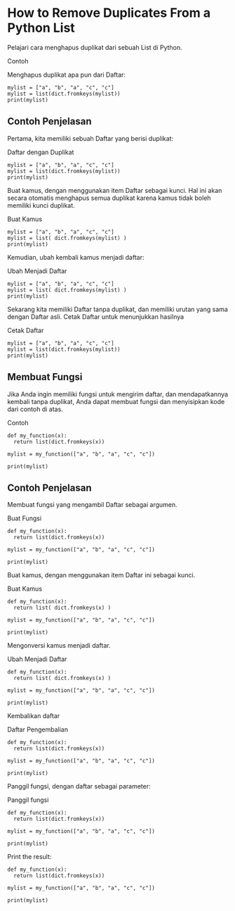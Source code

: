 # How to Remove Duplicates From a Python List

Pelajari cara menghapus duplikat dari sebuah List di Python.

Contoh

Menghapus duplikat apa pun dari Daftar:
```
mylist = ["a", "b", "a", "c", "c"]
mylist = list(dict.fromkeys(mylist))
print(mylist)
```
## Contoh Penjelasan
Pertama, kita memiliki sebuah Daftar yang berisi duplikat:

Daftar dengan Duplikat
```
mylist = ["a", "b", "a", "c", "c"]
mylist = list(dict.fromkeys(mylist))
print(mylist)
```
Buat kamus, dengan menggunakan item Daftar sebagai kunci. Hal ini akan secara otomatis menghapus semua duplikat karena kamus tidak boleh memiliki kunci duplikat.

Buat Kamus
```
mylist = ["a", "b", "a", "c", "c"]
mylist = list( dict.fromkeys(mylist) )
print(mylist)
```
Kemudian, ubah kembali kamus menjadi daftar:

Ubah Menjadi Daftar
```
mylist = ["a", "b", "a", "c", "c"]
mylist = list( dict.fromkeys(mylist) )
print(mylist)
```
Sekarang kita memiliki Daftar tanpa duplikat, dan memiliki urutan yang sama dengan Daftar asli.
Cetak Daftar untuk menunjukkan hasilnya

Cetak Daftar
```
mylist = ["a", "b", "a", "c", "c"]
mylist = list(dict.fromkeys(mylist))
print(mylist)
```
## Membuat Fungsi
Jika Anda ingin memiliki fungsi untuk mengirim daftar, dan mendapatkannya kembali tanpa duplikat, Anda dapat membuat fungsi dan menyisipkan kode dari contoh di atas.

Contoh
```
def my_function(x):
  return list(dict.fromkeys(x))

mylist = my_function(["a", "b", "a", "c", "c"])

print(mylist)
```
## Contoh Penjelasan

Membuat fungsi yang mengambil Daftar sebagai argumen.

Buat Fungsi
```
def my_function(x):
  return list(dict.fromkeys(x))

mylist = my_function(["a", "b", "a", "c", "c"])

print(mylist)
```
Buat kamus, dengan menggunakan item Daftar ini sebagai kunci.

Buat Kamus
```
def my_function(x):
  return list( dict.fromkeys(x) )

mylist = my_function(["a", "b", "a", "c", "c"])

print(mylist)
```
Mengonversi kamus menjadi daftar.

Ubah Menjadi Daftar
```
def my_function(x):
  return list( dict.fromkeys(x) )

mylist = my_function(["a", "b", "a", "c", "c"])

print(mylist)
```
Kembalikan daftar

Daftar Pengembalian
```
def my_function(x):
  return list(dict.fromkeys(x))

mylist = my_function(["a", "b", "a", "c", "c"])

print(mylist)
```
Panggil fungsi, dengan daftar sebagai parameter:

Panggil fungsi
```
def my_function(x):
  return list(dict.fromkeys(x))

mylist = my_function(["a", "b", "a", "c", "c"])

print(mylist)
```
Print the result:
```
def my_function(x):
  return list(dict.fromkeys(x))

mylist = my_function(["a", "b", "a", "c", "c"])

print(mylist)
```
